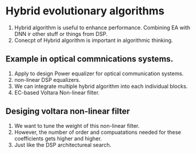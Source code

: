 # Hybrid evolutionary algorithms

1. Hybrid algorithm is useful to enhance performance. Combining EA with DNN ir other stuff or things from DSP.
2. Conecpt of Hybrid algorithm is important in algorithmic thinking.


## Example in optical commnications systems.

1. Apply to design Power equalizer for optical communication systems.
2. non-linear DSP equalizers.
3. We can integrate multiple hybrid algorithm into each individual blocks.
4. EC-based Voltara Non-linear filter.


## Desiging voltara non-linear filter
1. We want to tune the weight of this non-linear filter.
2. However, the number of order and compuatations needed for these coefficients gets higher and higher.
3. Just like the DSP architectureal search.
